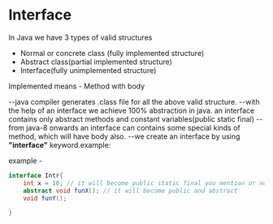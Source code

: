 # Interface

In Java we have 3 types of valid structures
* Normal or concrete class (fully implemented structure)
* Abstract class(partial implemented structure)
* Interface(fully unimplemented structure)

Implemented means - Method with body

--java compiler generates .class file for all the above valid structure.
--with the help of an interface we achieve 100% abstraction in java.
an interface contains only abstract methods and constant variables(public static final)
--from java-8 onwards an interface can contains some special kinds of method, which will have body also.
--we create an interface by using **"interface"** keyword.example:

example - 

```java
interface Intr{
    int x = 10; // it will become public static final you mention or not
    abstract void funX(); // it will become public and abstract
    void funY();

}
```
